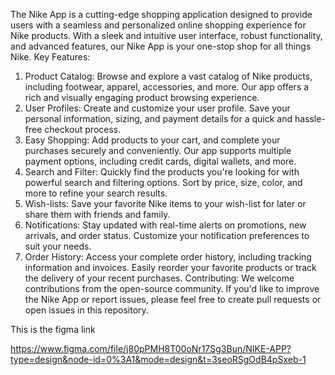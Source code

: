 The Nike App is a cutting-edge shopping application designed to provide users with a seamless and personalized online shopping experience for Nike products. With a sleek and intuitive user interface, robust functionality, and advanced features, our Nike App is your one-stop shop for all things Nike.
Key Features:
1.	Product Catalog: Browse and explore a vast catalog of Nike products, including footwear, apparel, accessories, and more. Our app offers a rich and visually engaging product browsing experience.
2.	User Profiles: Create and customize your user profile. Save your personal information, sizing, and payment details for a quick and hassle-free checkout process.
3.	Easy Shopping: Add products to your cart, and complete your purchases securely and conveniently. Our app supports multiple payment options, including credit cards, digital wallets, and more.
4.	Search and Filter: Quickly find the products you're looking for with powerful search and filtering options. Sort by price, size, color, and more to refine your search results.
5.	Wish-lists: Save your favorite Nike items to your wish-list for later or share them with friends and family.
6.	Notifications: Stay updated with real-time alerts on promotions, new arrivals, and order status. Customize your notification preferences to suit your needs.
7.	Order History: Access your complete order history, including tracking information and invoices. Easily reorder your favorite products or track the delivery of your recent purchases.
Contributing: We welcome contributions from the open-source community. If you'd like to improve the Nike App or report issues, please feel free to create pull requests or open issues in this repository.

This is the figma link

https://www.figma.com/file/j80pPMH8T00oNr17Sg3Bun/NIKE-APP?type=design&node-id=0%3A1&mode=design&t=3seoRSgOdB4pSxeb-1
